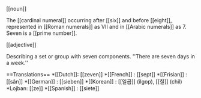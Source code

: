 [[noun]]

The [[cardinal numeral]] occurring after [[six]] and before [[eight]], represented in [[Roman numerals]] as VII and in [[Arabic numerals]] as 7. Seven is a [[prime number]].

[[adjective]]

Describing a set or group with seven components. ''There are seven days in a week.''


==Translations==
*[[Dutch]]: [[zeven]]
*[[French]] : [[sept]]
*[[Frisian]] : [[sân]]
*[[German]] : [[sieben]]
*[[Korean]] : [[일곱]] (ilgop), [[칠]] (chil)
*Lojban: [[ze]]
*[[Spanish]] : [[siete]]